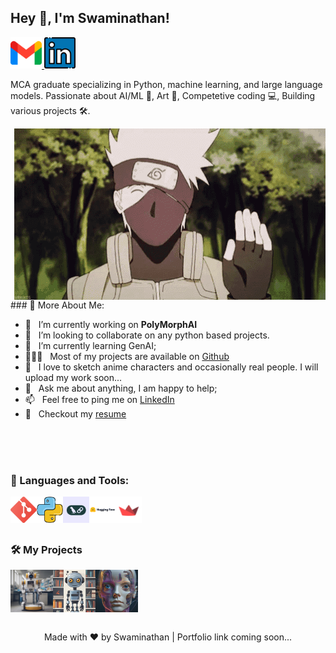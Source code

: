 ## Hey 👋, I'm Swaminathan!
  <a href="mailto:swamibhuvanesan@gmail.com">
    <img src="https://github.com/Swamibhuvanesan/Swamibhuvanesan/blob/main/Resourse/Icons/gmail.png" width="50" height="50" alt="Gmail">
  </a>
  <a href="https://www.linkedin.com/in/swami--nathan/">
    <img src="https://github.com/Swamibhuvanesan/Swamibhuvanesan/blob/main/Resourse/Icons/linkedin.png" width="50" height="50" alt="LinkedIn">
  </a>


MCA graduate specializing in Python, machine learning, and large language models. Passionate about AI/ML 🤖, Art 🎨, Competetive coding 💻, Building various projects 🛠️. 

<img align="right" alt="GIF" src="https://github.com/Swamibhuvanesan/Swamibhuvanesan/blob/main/Resourse/kakashi-hatake-hello.gif" width=""/>

<br>
<br>
<br>
### 🧐 More About Me:

- 🔭 &nbsp; I’m currently working on **PolyMorphAI**
- 🤝 &nbsp; I’m looking to collaborate on any python based projects.
- 🌱 &nbsp; I’m currently learning GenAI; 
- 👨🏻‍💻 &nbsp; Most of my projects are available on [Github](https://github.com/Swamibhuvanesan?tab=repositories)
- 🎨 &nbsp; I love to sketch anime characters and occasionally real people. I will upload my work soon...
- 💬 &nbsp; Ask me about anything, I am happy to help;
- 📫 &nbsp; Feel free to ping me on [LinkedIn](https://www.linkedin.com/in/swami--nathan/)
- 📝 &nbsp; Checkout my [resume](https://drive.google.com/file/d/1llbDkdr181CU5jTWjrwelQ4IRHDbhFvV/view?usp=drive_link)

<br>
<br>
<br>

### 🔨 Languages and Tools:
<a href="https://git-scm.com/" target="_blank"> <img src="Resourse/Icons/Git.png" align="left" alt="git" height='42px'/> </a>

<a href="https://www.python.org" target="_blank"><img align="left" alt="Python" height ="42px" src="Resourse/Icons/Python.png"></a>

<a href="https://www.langchain.com/" target="_blank"> <img src="Resourse/Icons/LC.png" align="left" alt="git" height='42px'/> </a>

<a href="https://huggingface.co/" target="_blank"> <img src="Resourse/Icons/HF.png" align="left" alt="git" height='42px'/> </a>

<a href="https://streamlit.io/" target="_blank"> <img src="Resourse/Icons/Streamlit.png" align="left" alt="git" height='42px'/> </a>

<br>
<br>
<br>

### 🛠️ My Projects
<a href="https://github.com/Swamibhuvanesan/Image-classification-project" target="_blank"> <img alt="Celebrity Image Classifier" src="Resourse/Icons/cic.jpeg" height="68" align="left"> </a>
<a href="https://github.com/Swamibhuvanesan/LLM-project/tree/main/!Custom%20Knowledge%20Base%20Chatbot" target="_blank"> <img alt="Custom Knowledge Base Chatbot" src="Resourse/Icons/CKcb.jpg"  height="68" align="left"> </a>
<a href="https://github.com/Swamibhuvanesan/LLM-Explorations" target="_blank"> <img alt="LLM-Explorations" src="Resourse/Icons/LLM-Exploration.jpg" height="68" align="left"> </a>

<br>
<br>
<br>
<br>
<br>

<p align="center">
  Made with ❤️ by Swaminathan | Portfolio link coming soon...
</p>
